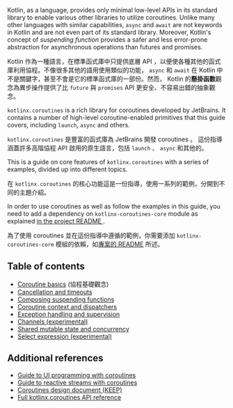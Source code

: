 Kotlin, as a language, provides only minimal low-level APIs in its standard library to enable various other libraries to utilize coroutines. Unlike many other languages with similar capabilities, `async` and `await` are not keywords in Kotlin and are not even part of its standard library. Moreover, Kotlin's concept of _suspending function_ provides a safer and less error-prone abstraction for asynchronous operations than futures and promises.  

Kotlin 作為一種語言，在標準函式庫中只提供底層 API ，以便使各種其他的函式庫利用協程。不像很多其他的語用使用類似的功能， `async` 和 `await` 在 Kotlin 中不是關鍵字，甚至不會是它的標準函式庫的一部份。然而， Kotlin 的**懸掛函數**觀念為異步操作提供了比 `future` 與 `promises` API 更安全、不容易出錯的抽象觀念。

`kotlinx.coroutines` is a rich library for coroutines developed by JetBrains. It contains a number of high-level coroutine-enabled primitives that this guide covers, including `launch`, `async` and others. 

`kotlinx.coroutines` 是豐富的函式庫為 JetBrains 開發 coroutines 。 這份指導涵蓋許多高階協程 API 啟用的原生語言，包括 `launch` 、 `async` 和其他的。

This is a guide on core features of `kotlinx.coroutines` with a series of examples, divided up into different topics.

在 `kotlinx.coroutines` 的核心功能這是一份指導，使用一系列的範例，分開到不同的主題介紹。

In order to use coroutines as well as follow the examples in this guide, you need to add a dependency on `kotlinx-coroutines-core` module as explained [in the project README ](https://github.com/kotlin/kotlinx.coroutines/blob/master/README.md#using-in-your-projects).

為了使用 coroutines 並在這份指導中遵循的範例，你需要添加 `kotlinx-coroutines-core` 模組的依賴，如[專案的 README](https://github.com/kotlin/kotlinx.coroutines/blob/master/README.md#using-in-your-projects) 所述。

## Table of contents

* [Coroutine basics](basics.md) (協程基礎觀念)
* [Cancellation and timeouts](cancellation-and-timeouts.md)
* [Composing suspending functions](composing-suspending-functions.md)
* [Coroutine context and dispatchers](coroutine-context-and-dispatchers.md)
* [Exception handling and supervision](exception-handling.md)
* [Channels (experimental)](channels.md)
* [Shared mutable state and concurrency](shared-mutable-state-and-concurrency.md)
* [Select expression (experimental)](select-expression.md)

## Additional references

* [Guide to UI programming with coroutines](../ui/coroutines-guide-ui.md)
* [Guide to reactive streams with coroutines](../reactive/coroutines-guide-reactive.md)
* [Coroutines design document (KEEP)](https://github.com/Kotlin/kotlin-coroutines/blob/master/kotlin-coroutines-informal.md)
* [Full kotlinx.coroutines API reference](http://kotlin.github.io/kotlinx.coroutines)
